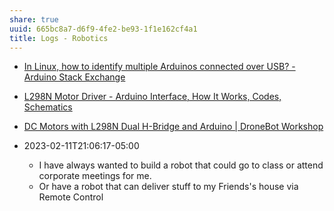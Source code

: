 ```yaml
---
share: true
uuid: 665bc8a7-d6f9-4fe2-be93-1f1e162cf4a1
title: Logs - Robotics
---
```

* [In Linux, how to identify multiple Arduinos connected over USB? - Arduino Stack Exchange](https://arduino.stackexchange.com/questions/3680/in-linux-how-to-identify-multiple-arduinos-connected-over-usb)
* [L298N Motor Driver - Arduino Interface, How It Works, Codes, Schematics](https://howtomechatronics.com/tutorials/arduino/arduino-dc-motor-control-tutorial-l298n-pwm-h-bridge/)
* [DC Motors with L298N Dual H-Bridge and Arduino | DroneBot Workshop](https://dronebotworkshop.com/dc-motors-l298n-h-bridge/)


* 2023-02-11T21:06:17-05:00
	* I have always wanted to build a robot that could go to class or attend corporate meetings for me.
	* Or have a robot that can deliver stuff to my Friends's house via Remote Control